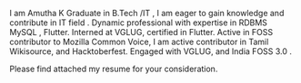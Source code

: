 I am Amutha K  Graduate in B.Tech /IT ,  I am eager to gain knowledge and contribute in IT field . Dynamic professional with expertise in RDBMS MySQL , Flutter. Interned at VGLUG, certified in Flutter. Active in FOSS contributor to Mozilla Common Voice, I am active contributor in Tamil Wikisource, and Hacktoberfest. Engaged with VGLUG, and India FOSS 3.0 .

Please find attached my resume for your consideration.
